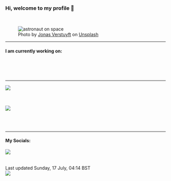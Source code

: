 <h3>Hi, welcome to my profile 👋</h3>

<br />
<figure>
  <img
    src="https://images.unsplash.com/photo-1503751071777-d2918b21bbd9?crop=entropy&cs=tinysrgb&fit=max&fm=jpg&ixid=MnwyNzQ3MDB8MHwxfHJhbmRvbXx8fHx8fHx8fDE2NTgwMjIxMjI&ixlib=rb-1.2.1&q=80&w=1080&auto=format"
    alt="astronaut on space" 
  />
  <figcaption>Photo by <a
    href="https://unsplash.com/@verstuyftj?utm_source=Profile%20readme&utm_medium=referral">Jonas Verstuyft</a> on <a
    href="https://unsplash.com/?utm_source=Profile%20readme&utm_medium=referral">Unsplash</a></figcaption>
</figure>


<hr />
<h4>I am currently working on:</h4>
<a href=""></a>

<br /><br /><br />

<hr />
<img
  src="https://github-readme-stats.vercel.app/api?username=shanelucy&show_icons=true&theme=calm"
/>
<br /><br /><br />

<img 
  src="https://github-readme-stats.vercel.app/api/top-langs/?username=shanelucy&theme=calm"
/>
<br /><br /><br /><br />
<hr />
<h4>My Socials:</h4>
<a href="https://uk.linkedin.com/in/shane-lucy-4735b616a">
  <img
    src="https://img.shields.io/badge/linkedin%20-%230077B5.svg?&style=for-the-badge&logo=linkedin&logoColor=white"
  />
</a>
<br /><br /><br />
Last updated Sunday, 17 July, 04:14 BST
<br />
<img
  src="https://github.com/ShaneLucy/ShaneLucy/workflows/README%20build/badge.svg"
/>

